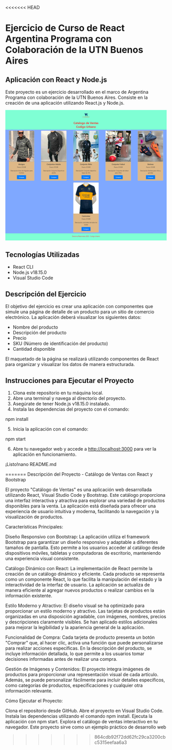 <<<<<<< HEAD
# Ejercicio de Curso de React Argentina Programa con Colaboración de la UTN Buenos Aires

## Aplicación con React y Node.js

Este proyecto es un ejercicio desarrollado en el marco de Argentina Programa con colaboración de la UTN Buenos Aires. Consiste en la creación de una aplicación utilizando React.js y Node.js.

![Descripción de la imagen](./src/img/imagen_pagina.png)


## Tecnologías Utilizadas

- React CLI
- Node.js v18.15.0
- Visual Studio Code

## Descripción del Ejercicio

El objetivo del ejercicio es crear una aplicación con componentes que simule una página de detalle de un producto para un sitio de comercio electrónico. La aplicación deberá visualizar los siguientes datos:

- Nombre del producto
- Descripción del producto
- Precio
- SKU (Número de identificación del producto)
- Cantidad disponible

El maquetado de la página se realizará utilizando componentes de React para organizar y visualizar los datos de manera estructurada.

## Instrucciones para Ejecutar el Proyecto

1. Clona este repositorio en tu máquina local.
2. Abre una terminal y navega al directorio del proyecto.
3. Asegúrate de tener Node.js v18.15.0 instalado.
4. Instala las dependencias del proyecto con el comando:

npm install


5. Inicia la aplicación con el comando:

npm start


6. Abre tu navegador web y accede a [http://localhost:3000](http://localhost:3000) para ver la aplicación en funcionamiento.

¡Listo!nano README.md

=======
Descripción del Proyecto - Catálogo de Ventas con React y Bootstrap

El proyecto "Catálogo de Ventas" es una aplicación web desarrollada utilizando React, Visual Studio Code y Bootstrap. Este catálogo proporciona una interfaz interactiva y atractiva para explorar una variedad de productos disponibles para la venta. La aplicación está diseñada para ofrecer una experiencia de usuario intuitiva y moderna, facilitando la navegación y la visualización de productos.

Características Principales:

Diseño Responsivo con Bootstrap:
La aplicación utiliza el framework Bootstrap para garantizar un diseño responsivo y adaptable a diferentes tamaños de pantalla. Esto permite a los usuarios acceder al catálogo desde dispositivos móviles, tabletas y computadoras de escritorio, manteniendo una experiencia visual consistente.

Catálogo Dinámico con React:
La implementación de React permite la creación de un catálogo dinámico y eficiente. Cada producto se representa como un componente React, lo que facilita la manipulación del estado y la interactividad de la interfaz de usuario. La aplicación se actualiza de manera eficiente al agregar nuevos productos o realizar cambios en la información existente.

Estilo Moderno y Atractivo:
El diseño visual se ha optimizado para proporcionar un estilo moderno y atractivo. Las tarjetas de productos están organizadas en una disposición agradable, con imágenes, nombres, precios y descripciones claramente visibles. Se han aplicado estilos adicionales para mejorar la legibilidad y la apariencia general de la aplicación.

Funcionalidad de Compra:
Cada tarjeta de producto presenta un botón "Comprar" que, al hacer clic, activa una función que puede personalizarse para realizar acciones específicas. En la descripción del producto, se incluye información detallada, lo que permite a los usuarios tomar decisiones informadas antes de realizar una compra.

Gestión de Imágenes y Contenidos:
El proyecto integra imágenes de productos para proporcionar una representación visual de cada artículo. Además, se puede personalizar fácilmente para incluir detalles específicos, como categorías de productos, especificaciones y cualquier otra información relevante.

Cómo Ejecutar el Proyecto:

Clona el repositorio desde GitHub.
Abre el proyecto en Visual Studio Code.
Instala las dependencias utilizando el comando npm install.
Ejecuta la aplicación con npm start.
Explora el catálogo de ventas interactivo en tu navegador.
Este proyecto sirve como un ejemplo práctico de desarrollo web

>>>>>>> 864cdb92f72dd62fc29ca3200cbc5315eefaa6a3
